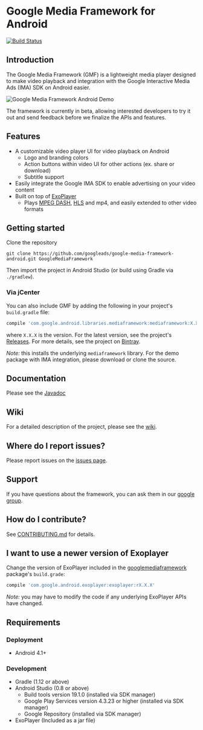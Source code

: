 # Google Media Framework for Android

[![Build Status](https://travis-ci.org/googleads/google-media-framework-android.svg?branch=master)](https://travis-ci.org/googleads/google-media-framework-android)

## Introduction
The Google Media Framework (GMF) is a lightweight media player designed to make video playback and integration with the Google Interactive Media Ads (IMA) SDK on Android easier.

![Google Media Framework Android Demo](http://googleads.github.io/google-media-framework-android/gmf_android_portrait.png)

The framework is currently in beta, allowing interested developers to try it out and send feedback before we finalize the APIs and features.

## Features
- A customizable video player UI for video playback on Android
    - Logo and branding colors
    - Action buttons within video UI for other actions (ex. share or download)
    - Subtitle support
- Easily integrate the Google IMA SDK to enable advertising on your video content
- Built on top of [ExoPlayer](https://github.com/google/ExoPlayer)
    - Plays [MPEG DASH](http://en.wikipedia.org/wiki/Dynamic_Adaptive_Streaming_over_HTTP), [HLS](http://en.wikipedia.org/wiki/HTTP_Live_Streaming) and mp4, and easily extended to other video formats

## Getting started

Clone the repository

```
git clone https://github.com/googleads/google-media-framework-android.git GoogleMediaFramework
```

Then import the project in Android Studio (or build using Gradle via `./gradlew`).

### Via jCenter
You can also include GMF by adding the following in your project's `build.gradle` file:

```gradle
compile 'com.google.android.libraries.mediaframework:mediaframework:X.X.X'
```
where `X.X.X` is the version. For the latest version, see the
project's [Releases][]. For more details, see the project on [Bintray][].

[Releases]: https://github.com/googleads/google-media-framework-android/releases
[Bintray]: https://bintray.com/google/google-media-framework-android/mediaframework/view

_Note:_ this installs the underlying `mediaframework` library. For the demo package with IMA
integration, please download or clone the source.

## Documentation

Please see the [Javadoc](http://googleads.github.io/google-media-framework-android/docs/)

## Wiki
For a detailed description of the project, please see the [wiki](https://github.com/googleads/google-media-framework-android/wiki).

## Where do I report issues?
Please report issues on the [issues page](../../issues).

## Support
If you have questions about the framework, you can ask them in our [google group](http://groups.google.com/d/forum/google-media-framework).

## How do I contribute?
See [CONTRIBUTING.md](./CONTRIBUTING.md) for details.

## I want to use a newer version of Exoplayer
Change the version of ExoPlayer included in the [googlemediaframework](https://github.com/googleads/google-media-framework-android/tree/master/googlemediaframework) package's `build.grade`:

```gradle
compile 'com.google.android.exoplayer:exoplayer:rX.X.X'
```
_Note:_ you may have to modify the code if any underlying ExoPlayer APIs have changed.

## Requirements

### Deployment
  - Android 4.1+

### Development
  - Gradle (1.12 or above)
  - Android Studio (0.8 or above)
    - Build tools version 19.1.0 (installed via SDK manager)
    - Google Play Services version 4.3.23 or higher (installed via SDK manager)
    - Google Repository (installed via SDK manager)
  - ExoPlayer (Included as a jar file)

